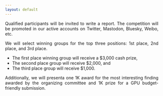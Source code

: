 ```yaml
---
layout: default
---
```


<p style='text-align: justify;'>
Qualified participants will be invited to write a report. The competition will be promoted in our active accounts on Twitter, Mastodon, Bluesky, Weibo, etc. </p>

<p style='text-align: justify;'>
We will select winning groups for the top three positions: 1st place, 2nd place, and 3rd place.</p>

- The first place winning group will receive a \$3,000 cash prize,
- The second  place group will receive \$2,000, and
- The third place group will receive \$1,000.

<p style='text-align: justify;'>Additionally, we will presenta one 1K award for the most interesting finding awarded by the organizing committee and 1K prize for a GPU budget-friendly submission. </p>

